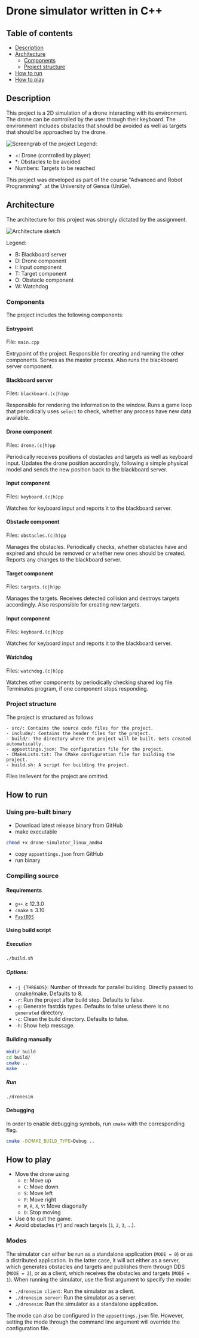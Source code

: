 # Drone simulator written in C++

## Table of contents
- [Description](#description)
- [Architecture](#architecture)
  - [Components](#components)
  - [Project structure](#project-structure)
- [How to run](#how-to-run)
- [How to play](#how-to-play)

## Description
This project is a 2D simulation of a drone interacting with its environment. The drone can be controlled by the user through their keyboard. The environment includes obstacles that should be avoided as well as targets that should be approached by the drone.

![Screengrab of the project](images/project.png "Screengrab")
Legend:
- +: Drone (controlled by player)
- *: Obstacles to be avoided
- Numbers: Targets to be reached

This project was developed as part of the course "Advanced and Robot Programming" .at the University of Genoa (UniGe).

## Architecture
The architecture for this project was strongly dictated by the assignment.

![Architecture sketch](images/architecture.png "Project architecture")

Legend:
- B: Blackboard server
- D: Drone component
- I: Input component
- T: Target component
- O: Obstacle component
- W: Watchdog

### Components
The project includes the following components:

#### Entrypoint
File: `main.cpp`

Entrypoint of the project. Responsible for creating and running the other components. Serves as the master process. Also runs the blackboard server component.

#### Blackboard server
Files: `blackboard.(c|h)pp`

Responsible for rendering the information to the window. Runs a game loop that periodically uses `select` to check, whether any process have new data available.

#### Drone component
Files: `drone.(c|h)pp`

Periodically receives positions of obstacles and targets as well as keyboard input. Updates the drone position accordingly, following a simple physical model and sends the new position back to the blackboard server.

#### Input component
Files: `keyboard.(c|h)pp`

Watches for keyboard input and reports it to the blackboard server.

#### Obstacle component
Files: `obstacles.(c|h)pp`

Manages the obstacles. Periodically checks, whether obstacles have and expired and should be removed or whether new ones should be created. Reports any changes to the blackboard server.

#### Target component
Files: `targets.(c|h)pp`

Manages the targets. Receives detected collision and destroys targets accordingly. Also responsible for creating new targets.

#### Input component
Files: `keyboard.(c|h)pp`

Watches for keyboard input and reports it to the blackboard server.

#### Watchdog
Files: `watchdog.(c|h)pp`

Watches other components by periodically checking shared log file. Terminates program, if one component stops responding.

### Project structure
The project is structured as follows
```
- src/: Contains the source code files for the project.
- include/: Contains the header files for the project.
- build/: The directory where the project will be built. Gets created automatically.
- appsettings.json: The configuration file for the project.
- CMakeLists.txt: The CMake configuration file for building the project.
- build.sh: A script for building the project.
```
Files irellevent for the project are omitted.

## How to run
### Using pre-built binary
- Download latest release binary from GitHub
- make executable
```bash
chmod +x drone-simulator_linux_amd64
```
- copy `appsettings.json` from GitHub
- run binary

### Compiling source
#### Requirements
- `g++` $\geq$ 12.3.0
- `cmake` $\geq$ 3.10
- [`FastDDS`](https://fast-dds.docs.eprosima.com/en/latest/installation/binaries/binaries_linux.html)

#### Using build script
##### Execution
```bash
./build.sh
```
##### Options:
- `-j {THREADS}`: Number of threads for parallel building. Directly passed to cmake/make. Defaults to 8.
- `-r`: Run the project after build step. Defaults to false.
- `-g`: Generate fastdds types. Defaults to false unless there is no `generated` directory.
- `-c`: Clean the build directory. Defaults to false.
- `-h`: Show help message.

#### Building manually
```bash
mkdir build
cd build/
cmake ..
make
```

##### Run
```bash
./dronesim
```

#### Debugging
In order to enable debugging symbols, run `cmake` with the corresponding flag.
```bash
cmake -DCMAKE_BUILD_TYPE=Debug ..
```

## How to play
- Move the drone using
  - `E`: Move up
  - `C`: Move down
  - `S`: Move left
  - `F`: Move right
  - `W`, `R`, `X`, `V`: Move diagonally
  - `D`: Stop moving
- Use `Q` to quit the game.
- Avoid obstacles (`*`) and reach targets (`1`, `2`, `3`, ...).

### Modes
The simulator can either be run as a standalone application (`MODE = 0`) or as a distributed application. In the latter case, it will act either as a server, which generates obstacles and targets and publishes them through DDS (`MODE = 2`), or as a client, which receives the obstacles and targets (`MODE = 1`). When running the simulator, use the first argument to specify the mode:
- `./dronesim client`: Run the simulator as a client.
- `./dronesim server`: Run the simulator as a server.
- `./dronesim`: Run the simulator as a standalone application.

The mode can also be configured in the `appsettings.json` file. However, setting the mode through the command line argument will override the configuration file.
